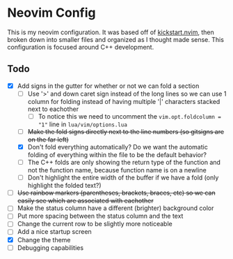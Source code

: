 # Neovim Config

This is my neovim configuration.
It was based off of [kickstart.nvim](https://github.com/nvim-lua/kickstart.nvim), then broken down into smaller files and organized as I thought made sense.
This configuration is focused around C++ development. 

## Todo
- [x] Add signs in the gutter for whether or not we can fold a section
    - [ ] Use '>' and down caret sign instead of the long lines so we can use 1 column for folding instead of having multiple '|' characters stacked next to eachother
        - [ ] To notice this we need to uncomment the `vim.opt.foldcolumn = "1"` line in `lua/vim/options.lua`
    - [ ] ~~Make the fold signs directly next to the line numbers (so gitsigns are on the far left)~~
    - [x] Don't fold everything automatically? Do we want the automatic folding of everything within the file to be the default behavior?
    - [ ] The C++ folds are only showing the return type of the function and not the function name, because function name is on a newline
    - [ ] Don't highlight the entire width of the buffer if we have a fold (only highlight the folded text?)
- [ ] ~~Use rainbow markers (parentheses, brackets, braces, etc) so we can easily see which are associated with eachother~~
- [ ] Make the status column have a different (brighter) background color
- [ ] Put more spacing between the status column and the text 
- [ ] Change the current row to be slightly more noticeable
- [ ] Add a nice startup screen
- [x] Change the theme
- [ ] Debugging capabilities
